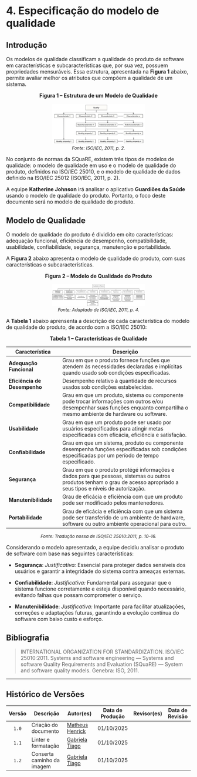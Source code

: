 # 4. Especificação do modelo de qualidade

## Introdução

Os modelos de qualidade classificam a qualidade do produto de software em características e subcaracterísticas que, por sua vez, possuem propriedades mensuráveis. Essa estrutura, apresentada na **Figura 1** abaixo, permite avaliar melhor os atributos que compõem a qualidade de um sistema.

<div align="center">
    <p><strong>Figura 1 – Estrutura de um Modelo de Qualidade</strong></p>
</div>

<div align="center">
    <img src="../../../assets/images/estrutura-de-um-modelo-de-qualidade.png" width="50%" alt="Estrutura de um Modelo de Qualidade">
</div>

<div align="center" style="font-size: 12px; font-style: italic;">
    Fonte: ISO/IEC, 2011, p. 2.
</div>

No conjunto de normas da SQuaRE, existem três tipos de modelos de qualidade: o modelo de qualidade em uso e o modelo de qualidade do produto, definidos na ISO/IEC 25010, e o modelo de qualidade de dados definido na ISO/IEC 25012 (ISO/IEC, 2011, p. 2).

A equipe **Katherine Johnson** irá analisar o aplicativo **Guardiões da Saúde** usando o modelo de qualidade do produto. Portanto, o foco deste documento será no modelo de qualidade do produto.

## Modelo de Qualidade

O modelo de qualidade do produto é dividido em oito características: adequação funcional, eficiência de desempenho, compatibilidade, usabilidade, confiabilidade, segurança, manutenção e portabilidade.

A **Figura 2** abaixo apresenta o modelo de qualidade do produto, com suas características o subcaracterísticas.

<div align="center">
    <p><strong>Figura 2 – Modelo de Qualidade do Produto</strong></p>
</div>

<div align="center">
    <img src="../../../assets/images/modelo-de-qualidade-do-produto.png" width="50%" alt="Modelo de Qualidade do Produto">
</div>

<div align="center" style="font-size: 12px; font-style: italic;">
    Fonte: Adaptado de ISO/IEC, 2011, p. 4.
</div>

A **Tabela 1** abaixo aprensenta a descrição de cada característica do modelo de qualidade do produto, de acordo com a ISO/IEC 25010:

<div align="center">
    <p><strong>Tabela 1 – Características de Qualidade</strong></p>
</div>

| Característica               | Descrição                                                                                                                                                                     |
| ---------------------------- | ----------------------------------------------------------------------------------------------------------------------------------------------------------------------------- |
| **Adequação Funcional**      | Grau em que o produto fornece funções que atendem às necessidades declaradas e implícitas quando usado sob condições especificadas.                                           |
| **Eficiência de Desempenho** | Desempenho relativo à quantidade de recursos usados sob condições estabelecidas.                                                                                              |
| **Compatibilidade**          | Grau em que um produto, sistema ou componente pode trocar informações com outros e/ou desempenhar suas funções enquanto compartilha o mesmo ambiente de hardware ou software. |
| **Usabilidade**              | Grau em que um produto pode ser usado por usuários especificados para atingir metas especificadas com eficácia, eficiência e satisfação.                                      |
| **Confiabilidade**           | Grau em que um sistema, produto ou componente desempenha funções especificadas sob condições especificadas por um período de tempo especificado.                              |
| **Segurança**                | Grau em que o produto protégé informações e dados para que pessoas, sistemas ou outros produtos tenham o grau de acesso apropriado a seus tipos e níveis de autorização.      |
| **Manutenibilidade**         | Grau de eficácia e eficiência com que um produto pode ser modificado pelos mantenedores.                                                                                      |
| **Portabilidade**            | Grau de eficácia e eficiência com que um sistema pode ser transferido de um ambiente de hardware, software ou outro ambiente operacional para outro.                          |

<div align="center" style="font-size: 12px; font-style: italic;">
    Fonte: Tradução nossa de ISO/IEC 25010:2011, p. 10–16.
</div>

Considerando o modelo apresentado, a equipe decidiu analisar o produto de software com base nas seguintes características:

-   **Segurança**:
    _Justificativa:_ Essencial para proteger dados sensíveis dos usuários e garantir a integridade do sistema contra ameaças externas.

-   **Confiabilidade**:
    _Justificativa:_ Fundamental para assegurar que o sistema funcione corretamente e esteja disponível quando necessário, evitando falhas que possam comprometer o serviço.

-   **Manutenibilidade**:
    _Justificativa:_ Importante para facilitar atualizações, correções e adaptações futuras, garantindo a evolução contínua do software com baixo custo e esforço.

## Bibliografia

> INTERNATIONAL ORGANIZATION FOR STANDARDIZATION. ISO/IEC 25010:2011. Systems and software engineering — Systems and software Quality Requirements and Evaluation (SQuaRE) — System and software quality models. Genebra: ISO, 2011.

---

## Histórico de Versões

| Versão | Descrição                  | Autor(es)                                                  | Data de Produção | Revisor(es) | Data de Revisão |
| :----: | -------------------------- | ---------------------------------------------------------- | :--------------: | ----------- | :-------------: |
| `1.0`  | Criação do documento       | [Matheus Henrick](https://github.com/MatheusHenrickSantos) |    01/10/2025    |             |                 |
| `1.1`  | Linter e formatação        | [Gabriela Tiago](https://github.com/GabrielaTiago)         |    01/10/2025    |             |                 |
| `1.2`  | Conserta caminho da imagem | [Gabriela Tiago](https://github.com/GabrielaTiago)         |    01/10/2025    |             |                 |
